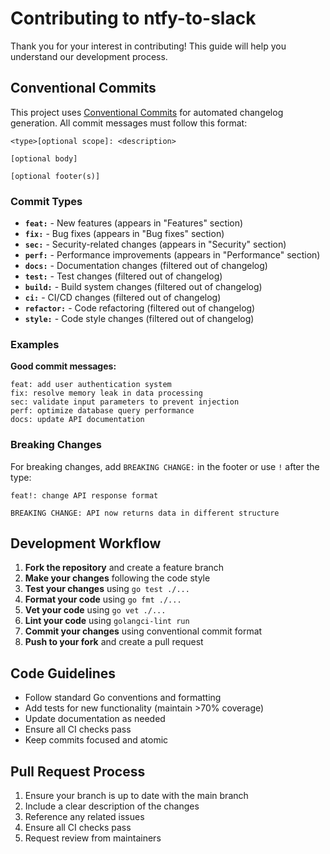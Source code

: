 # Contributing to ntfy-to-slack

Thank you for your interest in contributing! This guide will help you understand our development process.

## Conventional Commits

This project uses [Conventional Commits](https://www.conventionalcommits.org/) for automated changelog generation. All commit messages must follow this format:

```
<type>[optional scope]: <description>

[optional body]

[optional footer(s)]
```

### Commit Types

- **`feat:`** - New features (appears in "Features" section)
- **`fix:`** - Bug fixes (appears in "Bug fixes" section)  
- **`sec:`** - Security-related changes (appears in "Security" section)
- **`perf:`** - Performance improvements (appears in "Performance" section)
- **`docs:`** - Documentation changes (filtered out of changelog)
- **`test:`** - Test changes (filtered out of changelog)
- **`build:`** - Build system changes (filtered out of changelog)
- **`ci:`** - CI/CD changes (filtered out of changelog)
- **`refactor:`** - Code refactoring (filtered out of changelog)
- **`style:`** - Code style changes (filtered out of changelog)

### Examples

**Good commit messages:**
```
feat: add user authentication system
fix: resolve memory leak in data processing
sec: validate input parameters to prevent injection
perf: optimize database query performance
docs: update API documentation
```

### Breaking Changes

For breaking changes, add `BREAKING CHANGE:` in the footer or use `!` after the type:

```
feat!: change API response format

BREAKING CHANGE: API now returns data in different structure
```

## Development Workflow

1. **Fork the repository** and create a feature branch
2. **Make your changes** following the code style
3. **Test your changes** using `go test ./...`
4. **Format your code** using `go fmt ./...`
5. **Vet your code** using `go vet ./...`
6. **Lint your code** using `golangci-lint run`
7. **Commit your changes** using conventional commit format
8. **Push to your fork** and create a pull request

## Code Guidelines

- Follow standard Go conventions and formatting
- Add tests for new functionality (maintain >70% coverage)
- Update documentation as needed
- Ensure all CI checks pass
- Keep commits focused and atomic

## Pull Request Process

1. Ensure your branch is up to date with the main branch
2. Include a clear description of the changes
3. Reference any related issues
4. Ensure all CI checks pass
5. Request review from maintainers